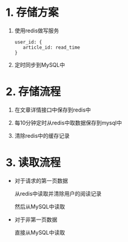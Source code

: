 # 1. 存储方案

1. 使用redis做写服务

   ```
   user_id: {
      article_id: read_time 
   }
   
   ```

2. 定时同步到MySQL中

# 2. 存储流程

1. 在文章详情接口中保存到redis中

2. 每10分钟定时从redis中取数据保存到mysql中

3. 清除redis中的缓存记录

# 3. 读取流程

* 对于请求的第一页数据

    从redis中读取并清除用户的阅读记录

    然后从MySQL中读取
    
* 对于非第一页数据

    直接从MySQL中读取 